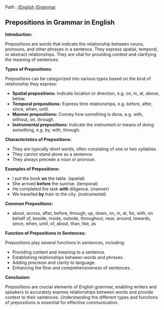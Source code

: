 Path : [/English](<..\..\index.md>) [/Grammar](<..\index.md>)
## Prepositions in Grammar in English

**Introduction:**

Prepositions are words that indicate the relationship between nouns, pronouns, and other phrases in a sentence. They express spatial, temporal, or abstract relationships. They are vital for providing context and clarifying the meaning of sentences.

**Types of Prepositions:**

Prepositions can be categorized into various types based on the kind of relationship they express:

- **Spatial prepositions:** Indicate location or direction, e.g. on, in, at, above, below.
- **Temporal prepositions:** Express time relationships, e.g. before, after, since, when, until.
- **Manner prepositions:** Convey how something is done, e.g. with, without, on, through.
- **Instrumental prepositions:** Indicate the instrument or means of doing something, e.g. by, with, through.

**Characteristics of Prepositions:**

- They are typically short words, often consisting of one or two syllables.
- They cannot stand alone as a sentence.
- They always precede a noun or pronoun.


**Examples of Prepositions:**

- I put the book **on** the table. (spatial)
- She arrived **before** the sunrise. (temporal)
- He completed the task **with** diligence. (manner)
- We travelled **by** train to the city. (instrumental)

**Common Prepositions:**

- about, across, after, before, through, up, down, on, in, at, for, with, on behalf of, beside, inside, outside, throughout, near, around, towards, since, when, until, of, about, than, like, as

**Function of Prepositions in Sentences:**

Prepositions play several functions in sentences, including:

- Providing context and meaning to a sentence.
- Establishing relationships between words and phrases.
- Adding precision and clarity to language.
- Enhancing the flow and comprehensiveness of sentences.

**Conclusion:**

Prepositions are crucial elements of English grammar, enabling writers and speakers to accurately express relationships between words and provide context to their sentences. Understanding the different types and functions of prepositions is essential for effective communication.
